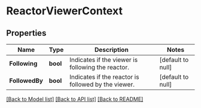 # ReactorViewerContext

## Properties
Name | Type | Description | Notes
------------ | ------------- | ------------- | -------------
**Following** | **bool** | Indicates if the viewer is following the reactor. | [default to null]
**FollowedBy** | **bool** | Indicates if the reactor is followed by the viewer. | [default to null]

[[Back to Model list]](../README.md#documentation-for-models) [[Back to API list]](../README.md#documentation-for-api-endpoints) [[Back to README]](../README.md)

